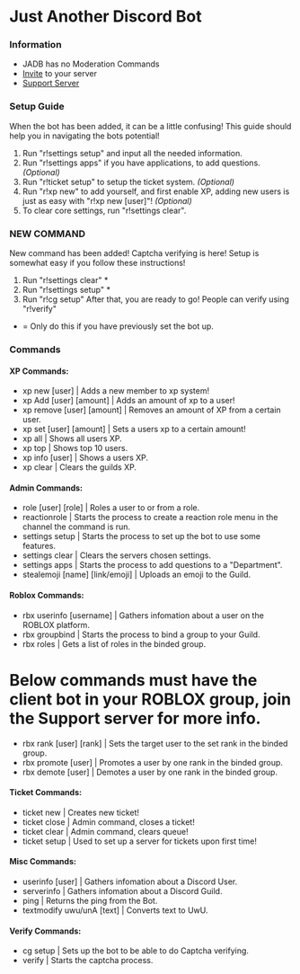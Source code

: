 # Just Another Discord Bot
### Information 
- JADB has no Moderation Commands 
- [Invite](https://top.gg/bot/705178864124428310/) to your server
- [Support Server](http://discord.gg/F9jttYk)

### **Setup Guide**
When the bot has been added, it can be a little confusing! This guide should help you in navigating the bots potential!
 1. Run "r!settings setup" and input all the needed information.
 1. Run "r!settings apps" if you have applications, to add questions. *(Optional)*
 1. Run "r!ticket setup" to setup the ticket system. *(Optional)*
 1. Run "r!xp new" to add yourself, and first enable XP, adding new users is just as easy with "r!xp new [user]"! *(Optional)*
 1. To clear core settings, run "r!settings clear".
 
### **NEW COMMAND**
New command has been added! Captcha verifying is here!
Setup is somewhat easy if you follow these instructions!
1. Run "r!settings clear" *
1. Run "r!settings setup" *
1. Run "r!cg setup"
After that, you are ready to go! People can verify using "r!verify"
* = Only do this if you have previously set the bot up.

### **Commands**
#### XP Commands:
- xp new [user] | Adds a new member to xp system!
- xp Add [user] [amount] | Adds an amount of xp to a user!
- xp remove [user] [amount] | Removes an amount of XP from a certain user.
- xp set [user] [amount] | Sets a users xp to a certain amount!
- xp all | Shows all users XP.
- xp top | Shows top 10 users.
- xp info [user] | Shows a users XP.
- xp clear | Clears the guilds XP.

#### Admin Commands:
 - role [user] [role] | Roles a user to or from a role.
 - reactionrole | Starts the process to create a reaction role menu in the channel the command is run.
 - settings setup | Starts the process to set up the bot to use some features.
 - settings clear | Clears the servers chosen settings.
 - settings apps | Starts the process to add questions to a "Department".
 - stealemoji [name] [link/emoji] | Uploads an emoji to the Guild.
                                                                                                    
#### Roblox Commands:
 - rbx userinfo [username] | Gathers infomation about a user on the ROBLOX platform.
 - rbx groupbind | Starts the process to bind a group to your Guild.
 - rbx roles | Gets a list of roles in the binded group.
 # Below commands must have the client bot in your ROBLOX group, join the Support server for more info.
 - rbx rank [user] [rank] | Sets the target user to the set rank in the binded group.
 - rbx promote [user] | Promotes a user by one rank in the binded group.
 - rbx demote [user] | Demotes a user by one rank in the binded group.
 
#### Ticket Commands:
 - ticket new | Creates new ticket!
 - ticket close | Admin command, closes a ticket!
 - ticket clear | Admin command, clears queue!
 - ticket setup | Used to set up a server for tickets upon first time! 
 
#### Misc Commands:
 - userinfo [user] | Gathers infomation about a Discord User.
 - serverinfo | Gathers infomation about a Discord Guild.
 - ping | Returns the ping from the Bot.
 - textmodify uwu/unA [text] | Converts text to UwU.
 
 #### Verify Commands:
 - cg setup | Sets up the bot to be able to do Captcha verifying.
 - verify | Starts the captcha process.
